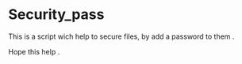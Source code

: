 # Security_pass

This is a script wich help to secure files, by add a password to them .

Hope this help .
